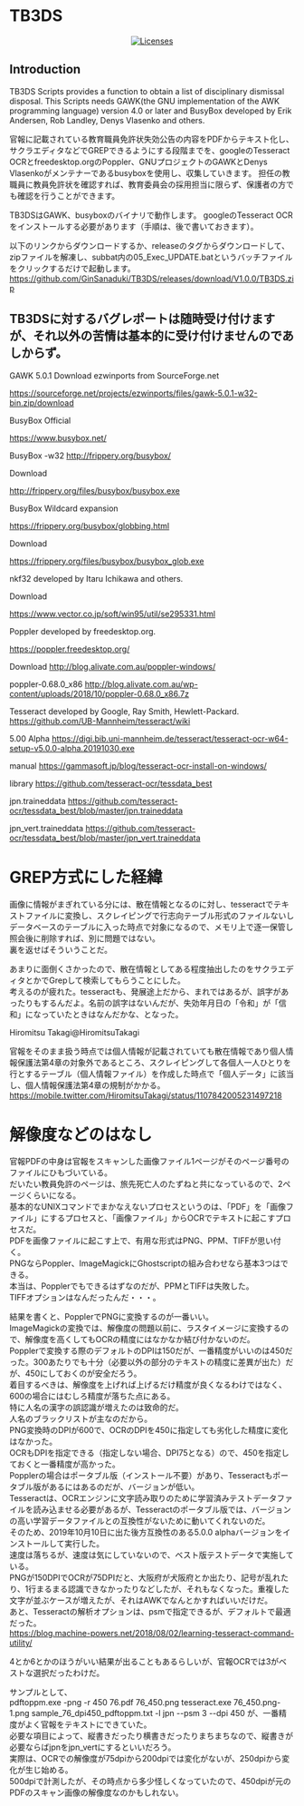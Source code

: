 # TB3DS

<p align="center">
    <a href="https://opensource.org/licenses/BSD-3-Clause"><img src="https://img.shields.io/badge/license-bsd-orange.svg" alt="Licenses"></a>
</p>

## Introduction

TB3DS Scripts provides a function to obtain a list of disciplinary dismissal disposal.
This Scripts needs GAWK(the GNU implementation of the AWK programming language) version 4.0 or later and BusyBox developed by Erik Andersen, Rob Landley, Denys Vlasenko and others.  

官報に記載されている教育職員免許状失効公告の内容をPDFからテキスト化し、サクラエディタなどでGREPできるようにする段階までを、googleのTesseract OCRとfreedesktop.orgのPoppler、GNUプロジェクトのGAWKとDenys Vlasenkoがメンテナーであるbusyboxを使用し、収集していきます。
担任の教職員に教員免許状を確認すれば、教育委員会の採用担当に限らず、保護者の方でも確認を行うことができます。

TB3DSはGAWK、busyboxのバイナリで動作します。
googleのTesseract OCRをインストールする必要があります（手順は、後で書いておきます）。

以下のリンクからダウンロードするか、releaseのタグからダウンロードして、zipファイルを解凍し、subbat内の05_Exec_UPDATE.batというバッチファイルをクリックするだけで起動します。
https://github.com/GinSanaduki/TB3DS/releases/download/V1.0.0/TB3DS.zip

## TB3DSに対するバグレポートは随時受け付けますが、それ以外の苦情は基本的に受け付けませんのであしからず。

GAWK 5.0.1 Download ezwinports from SourceForge.net

https://sourceforge.net/projects/ezwinports/files/gawk-5.0.1-w32-bin.zip/download

BusyBox Official

https://www.busybox.net/

BusyBox -w32
http://frippery.org/busybox/

Download

http://frippery.org/files/busybox/busybox.exe

BusyBox Wildcard expansion

https://frippery.org/busybox/globbing.html

Download

https://frippery.org/files/busybox/busybox_glob.exe

nkf32 developed by Itaru Ichikawa and others.

Download

https://www.vector.co.jp/soft/win95/util/se295331.html

Poppler developed by freedesktop.org.

https://poppler.freedesktop.org/

Download
http://blog.alivate.com.au/poppler-windows/

poppler-0.68.0_x86
http://blog.alivate.com.au/wp-content/uploads/2018/10/poppler-0.68.0_x86.7z

Tesseract developed by Google, Ray Smith, Hewlett-Packard.
https://github.com/UB-Mannheim/tesseract/wiki

5.00 Alpha
https://digi.bib.uni-mannheim.de/tesseract/tesseract-ocr-w64-setup-v5.0.0-alpha.20191030.exe

manual
https://gammasoft.jp/blog/tesseract-ocr-install-on-windows/

library
https://github.com/tesseract-ocr/tessdata_best

jpn.traineddata
https://github.com/tesseract-ocr/tessdata_best/blob/master/jpn.traineddata

jpn_vert.traineddata
https://github.com/tesseract-ocr/tessdata_best/blob/master/jpn_vert.traineddata

# GREP方式にした経緯

画像に情報がまぎれている分には、散在情報となるのに対し、tesseractでテキストファイルに変換し、スクレイピングで行志向テーブル形式のファイルないしデータベースのテーブルに入った時点で対象になるので、メモリ上で逐一保管し照会後に削除すれば、別に問題ではない。  
裏を返せばそういうことだ。  

あまりに面倒くさかったので、散在情報としてある程度抽出したのをサクラエディタとかでGrepして検索してもらうことにした。  
考えるのが疲れた。tesseractも、発展途上だから、まれではあるが、誤字があったりもするんだよ。名前の誤字はないんだが、失効年月日の「令和」が「信和」になっていたときはなんだかな、となった。  

Hiromitsu Takagi@HiromitsuTakagi

官報をそのまま扱う時点では個人情報が記載されていても散在情報であり個人情報保護法第4章の対象外であるところ、スクレイピングして各個人一人ひとりを行とするテーブル（個人情報ファイル）を作成した時点で「個人データ」に該当し、個人情報保護法第4章の規制がかかる。  
https://mobile.twitter.com/HiromitsuTakagi/status/1107842005231497218


# 解像度などのはなし

官報PDFの中身は官報をスキャンした画像ファイル1ページがそのページ番号のファイルにひもづいている。  
だいたい教員免許のページは、旅先死亡人のたずねと共になっているので、2ページくらいになる。  
基本的なUNIXコマンドでまかなえないプロセスというのは、「PDF」を「画像ファイル」にするプロセスと、「画像ファイル」からOCRでテキストに起こすプロセスだ。  
PDFを画像ファイルに起こす上で、有用な形式はPNG、PPM、TIFFが思い付く。  
PNGならPoppler、ImageMagickにGhostscriptの組み合わせなら基本3つはできる。  
本当は、Popplerでもできるはずなのだが、PPMとTIFFは失敗した。  
TIFFオプションはなんだったんだ・・・。  

結果を書くと、PopplerでPNGに変換するのが一番いい。  
ImageMagickの変換では、解像度の問題以前に、ラスタイメージに変換するので、解像度を高くしてもOCRの精度にはなかなか結び付かないのだ。  
Popplerで変換する際のデフォルトのDPIは150だが、一番精度がいいのは450だった。300あたりでも十分（必要以外の部分のテキストの精度に差異が出た）だが、450にしておくのが安全だろう。  
着目するべきは、解像度を上げれば上げるだけ精度が良くなるわけではなく、600の場合にはむしろ精度が落ちた点にある。   
特に人名の漢字の誤認識が増えたのは致命的だ。  
人名のブラックリストが主なのだから。  
PNG変換時のDPIが600で、OCRのDPIを450に指定しても劣化した精度に変化はなかった。  
OCRもDPIを指定できる（指定しない場合、DPI75となる）ので、450を指定しておくと一番精度が高かった。  
Popplerの場合はポータブル版（インストール不要）があり、Tesseractもポータブル版があるにはあるのだが、バージョンが低い。  
Tesseractは、OCRエンジンに文字読み取りのために学習済みテストデータファイルを読み込ませる必要があるが、Tesseractのポータブル版では、バージョンの高い学習データファイルとの互換性がないために動いてくれないのだ。  
そのため、2019年10月10日に出た後方互換性のある5.0.0 alphaバージョンをインストールして実行した。  
速度は落ちるが、速度は気にしていないので、ベスト版テストデータで実施している。  
PNGが150DPIでOCRが75DPIだと、大阪府が犬阪府とか出たり、記号が乱れたり、1行まるまる認識できなかったりなどしたが、それもなくなった。重複した文字が並ぶケースが増えたが、それはAWKでなんとかすればいいだけだ。  
あと、Tesseractの解析オプションは、psmで指定できるが、デフォルトで最適だった。  
https://blog.machine-powers.net/2018/08/02/learning-tesseract-command-utility/

4とか6とかのほうがいい結果が出ることもあるらしいが、官報OCRでは3がベストな選択だったわけだ。  

サンプルとして、  
pdftoppm.exe -png -r 450 76.pdf 76_450.png
tesseract.exe 76_450.png-1.png sample_76_dpi450_pdftoppm.txt -l jpn --psm 3 --dpi 450
が、一番精度がよく官報をテキストにできていた。  
必要な項目によって、縦書きだったり横書きだったりまちまちなので、縦書きが必要ならばjpnをjpn_vertにするといいだろう。  
実際は、OCRでの解像度が75dpiから200dpiでは変化がないが、250dpiから変化が生じ始める。  
500dpiで計測したが、その時点から多少怪しくなっていたので、450dpiが元のPDFのスキャン画像の解像度なのかもしれない。  

